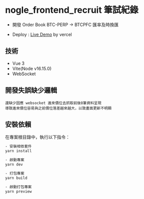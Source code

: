 # nogle_frontend_recruit 筆試紀錄
* 開發 Order Book BTC-PERP → BTCPFC 匯率及時換匯

* Deploy : [Live Demo](https://nogle-frontend-recruit.vercel.app/) by vercel


## 技術
* Vue 3
* Vite(Node v16.15.0)
* WebSocket

## 開發失誤缺少邏輯
    還缺少因應 websocket 進來價位去抓取前後8筆資料呈現
    導致進來價位容易與之前價位落差越來越大，以致畫面更新不明顯

## 安裝依賴

在專案根目錄中，執行以下指令：

```bash
- 安裝相依套件
yarn install

- 啟動專案
yarn dev

- 打包專案
yarn build

- 啟動打包專案
yarn preview
```

